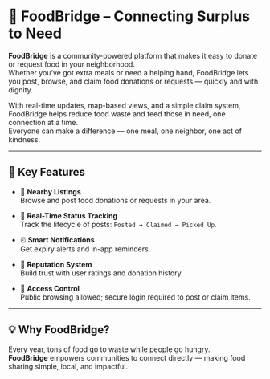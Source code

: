 # 🥗 FoodBridge – Connecting Surplus to Need

**FoodBridge** is a community-powered platform that makes it easy to donate or request food in your neighborhood.  
Whether you’ve got extra meals or need a helping hand, FoodBridge lets you post, browse, and claim food donations or requests — quickly and with dignity.

With real-time updates, map-based views, and a simple claim system, FoodBridge helps reduce food waste and feed those in need, one connection at a time.  
Everyone can make a difference — one meal, one neighbor, one act of kindness.

---

## 🚀 Key Features

- 📍 **Nearby Listings**  
  Browse and post food donations or requests in your area.

- 🔄 **Real-Time Status Tracking**  
  Track the lifecycle of posts: `Posted → Claimed → Picked Up`.

- ⏰ **Smart Notifications**  
  Get expiry alerts and in-app reminders.

- 🌟 **Reputation System**  
  Build trust with user ratings and donation history.

- 🔐 **Access Control**  
  Public browsing allowed; secure login required to post or claim items.

---

## 💡 Why FoodBridge?

Every year, tons of food go to waste while people go hungry.  
**FoodBridge** empowers communities to connect directly — making food sharing simple, local, and impactful.

